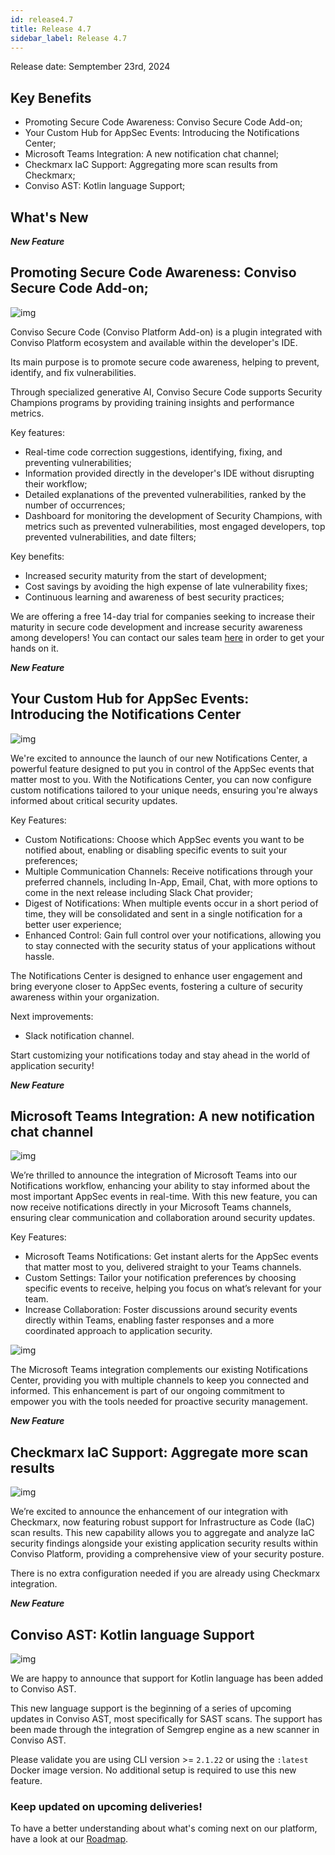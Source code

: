 ```yaml
---
id: release4.7
title: Release 4.7
sidebar_label: Release 4.7
---
```


Release date: Semptember 23rd, 2024

## Key Benefits

*   Promoting Secure Code Awareness: Conviso Secure Code Add-on;
*   Your Custom Hub for AppSec Events: Introducing the Notifications Center;
*   Microsoft Teams Integration: A new notification chat channel;
*   Checkmarx IaC Support: Aggregating more scan results from Checkmarx;
*   Conviso AST: Kotlin language Support;


## What's New

**_New Feature_**

## Promoting Secure Code Awareness: Conviso Secure Code Add-on;

<div style={{textAlign:'center'}}>

![img](../../static/img/release47-secure-code.png)

</div>

Conviso Secure Code (Conviso Platform Add-on) is a plugin integrated with Conviso Platform ecosystem and available within the developer's IDE.

Its main purpose is to promote secure code awareness, helping to prevent, identify, and fix vulnerabilities.

Through specialized generative AI, Conviso Secure Code supports Security Champions programs by providing training insights and performance metrics.

Key features:
- Real-time code correction suggestions, identifying, fixing, and preventing vulnerabilities;
- Information provided directly in the developer's IDE without disrupting their workflow;
- Detailed explanations of the prevented vulnerabilities, ranked by the number of occurrences;
- Dashboard for monitoring the development of Security Champions, with metrics such as prevented vulnerabilities, most engaged developers, top prevented vulnerabilities, and date filters;

Key benefits:
- Increased security maturity from the start of development;
- Cost savings by avoiding the high expense of late vulnerability fixes;
- Continuous learning and awareness of best security practices;

We are offering a free 14-day trial for companies seeking to increase their maturity in secure code development and increase security awareness among developers! 
You can contact our sales team [here](https://www.convisoappsec.com/platform/addons/secure-code) in order to get your hands on it.


**_New Feature_**

## Your Custom Hub for AppSec Events: Introducing the Notifications Center

<div style={{textAlign:'center'}}>

![img](../../static/img/release47-notifications-center.png)

</div>

We're excited to announce the launch of our new Notifications Center, a powerful feature designed to put you in control of the AppSec events that matter most to you. With the Notifications Center, you can now configure custom notifications tailored to your unique needs, ensuring you're always informed about critical security updates.

Key Features:
- Custom Notifications: Choose which AppSec events you want to be notified about, enabling or disabling specific events to suit your preferences;
- Multiple Communication Channels: Receive notifications through your preferred channels, including In-App, Email, Chat, with more options to come in the next release including Slack Chat provider;
- Digest of Notifications: When multiple events occur in a short period of time, they will be consolidated and sent in a single notification for a better user experience;
- Enhanced Control: Gain full control over your notifications, allowing you to stay connected with the security status of your applications without hassle.

The Notifications Center is designed to enhance user engagement and bring everyone closer to AppSec events, fostering a culture of security awareness within your organization.

Next improvements: 
- Slack notification channel.

Start customizing your notifications today and stay ahead in the world of application security!


**_New Feature_**

## Microsoft Teams Integration: A new notification chat channel

<div style={{textAlign:'center'}}>

![img](../../static/img/release47-msteams-1.png)

</div>

We’re thrilled to announce the integration of Microsoft Teams into our Notifications workflow, enhancing your ability to stay informed about the most important AppSec events in real-time. With this new feature, you can now receive notifications directly in your Microsoft Teams channels, ensuring clear communication and collaboration around security updates.

Key Features:
- Microsoft Teams Notifications: Get instant alerts for the AppSec events that matter most to you, delivered straight to your Teams channels.
- Custom Settings: Tailor your notification preferences by choosing specific events to receive, helping you focus on what’s relevant for your team.
- Increase Collaboration: Foster discussions around security events directly within Teams, enabling faster responses and a more coordinated approach to application security.


<div style={{textAlign:'center'}}>

![img](../../static/img/release47-msteams-2.png)

</div>

The Microsoft Teams integration complements our existing Notifications Center, providing you with multiple channels to keep you connected and informed. This enhancement is part of our ongoing commitment to empower you with the tools needed for proactive security management.


**_New Feature_**

## Checkmarx IaC Support: Aggregate more scan results

<div style={{textAlign:'center'}}>

![img](../../static/img/release47-checkmarx-iac.png)

</div>

We’re excited to announce the enhancement of our integration with Checkmarx, now featuring robust support for Infrastructure as Code (IaC) scan results. This new capability allows you to aggregate and analyze IaC security findings alongside your existing application security results within Conviso Platform, providing a comprehensive view of your security posture.

There is no extra configuration needed if you are already using Checkmarx integration.


**_New Feature_**

## Conviso AST: Kotlin language Support

<div style={{textAlign:'center'}}>

![img](../../static/img/release47-kotlin.png)

</div>

We are happy to announce that support for Kotlin language has been added to Conviso AST.

This new language support is the beginning of a series of upcoming updates in Conviso AST, most specifically for SAST scans. The support has been made through the integration of Semgrep engine as a new scanner in Conviso AST.

Please validate you are using CLI version >= `2.1.22` or using the `:latest` Docker image version.
No additional setup is required to use this new feature.


### Keep updated on upcoming deliveries!

To have a better understanding about what's coming next on our platform, have a look at our [Roadmap](https://sharing.clickup.com/3016679/b/h/2w1z7-101803/0f4cd1b4e98d956).